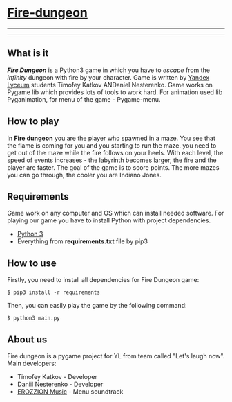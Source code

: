 # [Fire-dungeon](https://github.com/hi-timofey/fire-dungeon)
---

---

## What is it
***Fire Dungeon*** is a Python3 game in which you have to *escape* from the *infinity* dungeon with fire by your character. Game is written by [Yandex Lyceum](https://lyceum.yandex.ru/) students Timofey Katkov ANDaniel Nesterenko. Game works on Pygame lib which provides lots of tools to work hard. For animation used lib Pyganimation, for menu of the game - Pygame-menu.

## How to play
In **Fire dungeon** you are the player who spawned in a maze. You see that the flame is coming for you and you starting to run the maze. you need to get out of the maze while the fire follows on your heels. With each level, the speed of events increases - the labyrinth becomes larger, the fire and the player are faster. The goal of the game is to score points. The more mazes you can go through, the cooler you are Indiano Jones.

## Requirements
Game work on any computer and OS which can install needed software.
For playing our game you have to install Python with project dependencies. 
* [Python 3](https://python.org/)
* Everything from **requirements.txt** file by pip3

## How to use
Firstly, you need to install all dependencies for Fire Dungeon game:

    $ pip3 install -r requirements

Then, you can easily play the game by the following command:

    $ python3 main.py


## About us
Fire dungeon is a pygame project for YL from team called "Let's laugh now".
Main developers:
* Timofey Katkov - Developer
* Daniil Nesterenko - Developer
* [EROZZION Music](https://vk.com/erozzionmusic) - Menu soundtrack